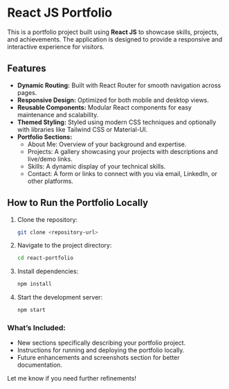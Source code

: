 # React JS Portfolio

This is a portfolio project built using **React JS** to showcase skills, projects, and achievements. The application is designed to provide a responsive and interactive experience for visitors.

## Features

- **Dynamic Routing:** Built with React Router for smooth navigation across pages.
- **Responsive Design:** Optimized for both mobile and desktop views.
- **Reusable Components:** Modular React components for easy maintenance and scalability.
- **Themed Styling:** Styled using modern CSS techniques and optionally with libraries like Tailwind CSS or Material-UI.
- **Portfolio Sections:**
  - About Me: Overview of your background and expertise.
  - Projects: A gallery showcasing your projects with descriptions and live/demo links.
  - Skills: A dynamic display of your technical skills.
  - Contact: A form or links to connect with you via email, LinkedIn, or other platforms.

## How to Run the Portfolio Locally

1. Clone the repository:
   ```bash
   git clone <repository-url>

2. Navigate to the project directory:
    ```bash    
    cd react-portfolio

3. Install dependencies:
    ```bash
    npm install

4. Start the development server:
    ```bash
    npm start


### What’s Included:
- New sections specifically describing your portfolio project.
- Instructions for running and deploying the portfolio locally.
- Future enhancements and screenshots section for better documentation. 

Let me know if you need further refinements!


